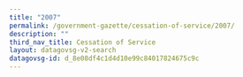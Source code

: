 ```yaml
---
title: "2007"
permalink: /government-gazette/cessation-of-service/2007/
description: ""
third_nav_title: Cessation of Service
layout: datagovsg-v2-search
datagovsg-id: d_8e08df4c1d4d10e99c84017824675c9c
---
```

